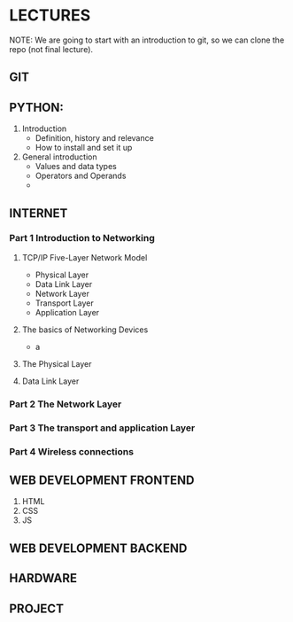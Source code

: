 # LECTURES

NOTE: We are going to start with an introduction to git, so we can clone the repo (not final lecture).

## GIT 

## PYTHON:
1. Introduction
    - Definition, history and relevance
    - How to install and set it up
2. General introduction
    - Values and data types
    - Operators and Operands
    - 

## INTERNET
### Part 1 Introduction to Networking

1. TCP/IP Five-Layer Network Model
    - Physical Layer
    - Data Link Layer
    - Network Layer
    - Transport Layer
    - Application Layer

2. The basics of Networking Devices
    - a
3. The Physical Layer
4. Data Link Layer
    
### Part 2 The Network Layer

### Part 3 The transport and application Layer

### Part 4 Wireless connections

## WEB DEVELOPMENT FRONTEND
1. HTML
2. CSS
3. JS

## WEB DEVELOPMENT BACKEND

## HARDWARE
## PROJECT


